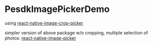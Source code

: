 # PesdkImagePickerDemo
using [react-native-image-crop-picker](https://github.com/ivpusic/react-native-image-crop-picker)

simpler version of above package w/o cropping, multiple selection of photos: [react-native-image-picker](https://github.com/react-native-community/react-native-image-picker)
